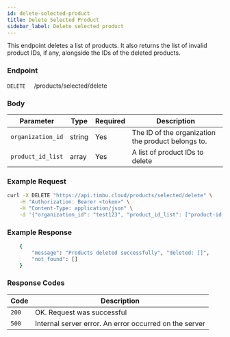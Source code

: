 ```yaml
---
id: delete-selected-product
title: Delete Selected Product
sidebar_label: Delete selected product
---
```


This endpoint deletes a list of products. It also returns the list of invalid product IDs, if any, alongside the IDs of the deleted products.

### Endpoint

`DELETE` &nbsp; &nbsp; /products/selected/delete

### Body

| Parameter         | Type   | Required | Description                                        |
| ----------------- | ------ | -------- | -------------------------------------------------- |
| `organization_id` | string | Yes      | The ID of the organization the product belongs to. |
| `product_id_list` | array  | Yes      | A list of product IDs to delete                    |

### Example Request

```bash
curl -X DELETE "https://api.timbu.cloud/products/selected/delete" \
    -H "Authorization: Bearer <token>" \
    -H "Content-Type: application/json" \
    -d '{"organization_id": "test123", "product_id_list": ["product-id-1", "product-id-n"]}'
```

### Example Response

```sh
    {
        "message": "Products deleted successfully", "deleted: []",
        "not_found": []
    }
```

### Response Codes

| Code  | Description                                            |
| ----- | ------------------------------------------------------ |
| `200` | OK. Request was successful                             |
| `500` | Internal server error. An error occurred on the server |
